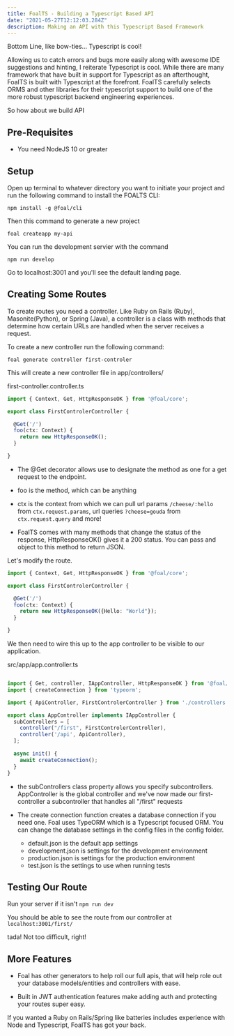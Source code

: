 ```yaml
---
title: FoalTS - Building a Typescript Based API
date: "2021-05-27T12:12:03.284Z"
description: Making an API with this Typescript Based Framework
---
```


Bottom Line, like bow-ties... Typescript is cool!

Allowing us to catch errors and bugs more easily along with awesome IDE suggestions and hinting, I reiterate Typescript is cool. While there are many framework that have built in support for Typescript as an afterthought, FoalTS is built with Typescript at the forefront. FoalTS carefully selects ORMS and other libraries for their typescript support to build one of the more robust typescript backend engineering experiences.

So how about we build API

## Pre-Requisites

- You need NodeJS 10 or greater

## Setup

Open up terminal to whatever directory you want to initiate your project and run the following command to install the FOALTS CLI:

`npm install -g @foal/cli`

Then this command to generate a new project

`foal createapp my-api`

You can run the development servier with the command

`npm run develop`

Go to localhost:3001 and you'll see the default landing page.

## Creating Some Routes

To create routes you need a controller. Like Ruby on Rails (Ruby), Masonite(Python), or Spring (Java), a controller is a class with methods that determine how certain URLs are handled when the server receives a request.

To create a new controller run the following command:

`foal generate controller first-controler`

This will create a new controller file in app/controllers/

first-controller.controller.ts

```ts
import { Context, Get, HttpResponseOK } from '@foal/core';

export class FirstControlerController {

  @Get('/')
  foo(ctx: Context) {
    return new HttpResponseOK();
  }

}
```

- The @Get decorator allows use to designate the method as one for a get request to the endpoint.

- foo is the method, which can be anything

- ctx is the context from which we can pull url params `/cheese/:hello` from `ctx.request.params`, url queries `?cheese=gouda` from `ctx.request.query` and more!

- FoalTS comes with many methods that change the status of the response, HttpResponseOK() gives it a 200 status. You can pass and object to this method to return JSON.

Let's modify the route.

```ts
import { Context, Get, HttpResponseOK } from '@foal/core';

export class FirstControlerController {

  @Get('/')
  foo(ctx: Context) {
    return new HttpResponseOK({Hello: "World"});
  }

}
```

We then need to wire this up to the app controller to be visible to our application.

src/app/app.controller.ts

```ts

import { Get, controller, IAppController, HttpResponseOK } from '@foal/core';
import { createConnection } from 'typeorm';

import { ApiController, FirstControlerController } from './controllers';

export class AppController implements IAppController {
  subControllers = [
    controller("/first", FirstControlerController),
    controller('/api', ApiController),
  ];

  async init() {
    await createConnection();
  }
}

```

- the subControllers class property allows you specify subcontrollers. AppController is the global controller and we've now made our first-controller a subcontroller that handles all "/first" requests

- The create connection function creates a database connection if you need one. Foal uses TypeORM which is a Typescript focused ORM. You can change the database settings in the config files in the config folder.
    - default.json is the default app settings
    - development.json is settings for the development environment
    - production.json is settings for the production environment
    - test.json is the settings to use when running tests

## Testing Our Route

Run your server if it isn't `npm run dev`

You should be able to see the route from our controller at `localhost:3001/first/`

tada! Not too difficult, right!

## More Features

- Foal has other generators to help roll our full apis, that will help role out your database models/entities and controllers with ease.

- Built in JWT authentication features make adding auth and protecting your routes super easy.

If you wanted a Ruby on Rails/Spring like batteries includes experience with Node and Typescript, FoalTS has got your back.
